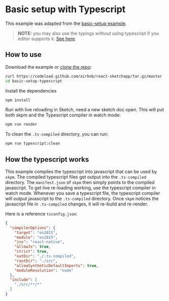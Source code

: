 # Basic setup with Typescript

This example was adapted from the [basic-setup example](../basic-setup).

> **NOTE:** you may also use the typings _without_ using typescript if you editor supports it. [See here](../../docs/guides/community-provided-tooling.md).

## How to use

Download the example or [clone the repo](http://github.com/airbnb/react-sketchapp):

```bash
curl https://codeload.github.com/airbnb/react-sketchapp/tar.gz/master | tar -xz --strip=2 react-sketchapp-master/examples/basic-setup-typescript
cd basic-setup-typescript
```

Install the dependencies

```bash
npm install
```

Run with live reloading in Sketch, need a new sketch doc open. This will put both skpm and the Typescript compiler in watch mode:

```bash
npm run render
```

To clean the `.ts-compiled` directory, you can run:

```bash
npm run typescript:clean
```

## How the typescript works

This example compiles the typescript into javascript that can be used by `skpm`. The compiled typescript files get output into the `.ts-compiled` directory. The `manifest.json` of `skpm` then simply points to the compiled javascript. To get live re-loading working, use the typescript compiler in watch mode. Whenever you save a typescript file, the typescript compiler will output javascript to the `.ts-compiled` directory. Once `skpm` notices the javascript file in `.ts-compiled` changes, it will re-build and re-render.

Here is a reference `tsconfig.json`:

```json
{
  "compilerOptions": {
    "target": "es2015",
    "module": "es2015",
    "jsx": "react-native",
    "allowJs": true,
    "strict": true,
    "outDir": "./.ts-compiled",
    "rootDir": "./src",
    "allowSyntheticDefaultImports": true,
    "moduleResolution": "node"
  },
  "include": [
    "./src/**/*"
  ]
}
```
